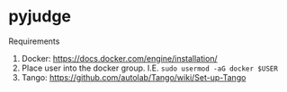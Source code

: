 # pyjudge

Requirements

1. Docker: https://docs.docker.com/engine/installation/
2. Place user into the docker group. I.E. ```sudo usermod -aG docker $USER ```
3. Tango: https://github.com/autolab/Tango/wiki/Set-up-Tango
